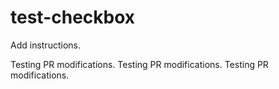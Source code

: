 # test-checkbox

Add instructions.

Testing PR modifications.
Testing PR modifications.
Testing PR modifications.